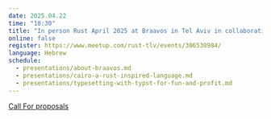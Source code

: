 ```yaml
---
date: 2025.04.22
time: "18:30"
title: "In person Rust April 2025 at Braavos in Tel Aviv in collaboration with StarkWare"
online: false
register: https://www.meetup.com/rust-tlv/events/306530984/
language: Hebrew
schedule:
  - presentations/about-braavos.md
  - presentations/cairo-a-rust-inspired-language.md
  - presentations/typesetting-with-typst-for-fun-and-profit.md
---
```


[Call For proposals](/cfp)



